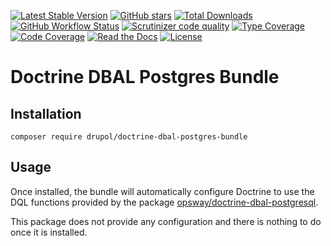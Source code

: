 [![Latest Stable Version](https://img.shields.io/packagist/v/drupol/doctrine-dbal-postgresql-bundle.svg?style=flat-square)](https://packagist.org/packages/drupol/doctrine-dbal-postgresql-bundle)
 [![GitHub stars](https://img.shields.io/github/stars/drupol/doctrine-dbal-postgresql-bundle.svg?style=flat-square)](https://packagist.org/packages/drupol/doctrine-dbal-postgresql-bundle)
 [![Total Downloads](https://img.shields.io/packagist/dt/drupol/doctrine-dbal-postgresql-bundle.svg?style=flat-square)](https://packagist.org/packages/drupol/doctrine-dbal-postgresql-bundle)
 [![GitHub Workflow Status](https://img.shields.io/github/workflow/status/drupol/doctrine-dbal-postgresql-bundle/Continuous%20Integration/master?style=flat-square)](https://github.com/drupol/doctrine-dbal-postgresql-bundle/actions)
 [![Scrutinizer code quality](https://img.shields.io/scrutinizer/quality/g/drupol/doctrine-dbal-postgresql-bundle/master.svg?style=flat-square)](https://scrutinizer-ci.com/g/drupol/doctrine-dbal-postgresql-bundle/?branch=master)
 [![Type Coverage](https://shepherd.dev/github/drupol/doctrine-dbal-postgresql-bundle/coverage.svg)](https://shepherd.dev/github/drupol/doctrine-dbal-postgresql-bundle)
 [![Code Coverage](https://img.shields.io/scrutinizer/coverage/g/drupol/doctrine-dbal-postgresql-bundle/master.svg?style=flat-square)](https://scrutinizer-ci.com/g/drupol/doctrine-dbal-postgresql-bundle/?branch=master)
 [![Read the Docs](https://img.shields.io/readthedocs/ecphp-doctrine-oci8-bundle?style=flat-square)](https://ecphp-doctrine-oci8-bundle.readthedocs.io/)
 [![License](https://img.shields.io/packagist/l/drupol/doctrine-dbal-postgresql-bundle.svg?style=flat-square)](https://packagist.org/packages/drupol/doctrine-dbal-postgresql-bundle)

# Doctrine DBAL Postgres Bundle

## Installation

`composer require drupol/doctrine-dbal-postgres-bundle`

## Usage

Once installed, the bundle will automatically configure Doctrine to use the
DQL functions provided by the package [opsway/doctrine-dbal-postgresql][http opsway/doctrine-dbal-postgresql].

This package does not provide any configuration and there is nothing to do once it is installed.

[http opsway/doctrine-dbal-postgresql]: https://github.com/opsway/doctrine-dbal-postgresql
